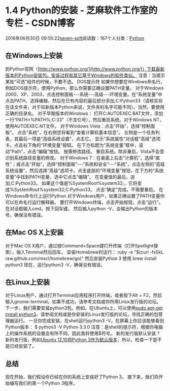 
# 1.4 Python的安装 -  芝麻软件工作室的专栏 - CSDN博客


2016年06月30日 09:55:22[seven-soft](https://me.csdn.net/softn)阅读数：167个人分类：[Python																](https://blog.csdn.net/softn/article/category/6290759)



## 在Windows上安装
到Python官网（[http://www.python.org/](http://www.python.org/)）下载最新版本的Python安装包。安装过程和其它基于Windows的软件类似。
注意：当提示某些“可选”组件的时候，不要不选。
DOS提示符
如果你想要在Windows命名行，例如DOS提示符，使用Python，那么你需要正确设置PATH变量。
对于Windows 2000、XP、2003，点击控制面板---系统---高级---环境变量。在“系统变量”中点击PATH，选择编辑，然后在已有内容的最后部分添加;C:Python33（请核实存在该文件夹，对于较新版本Python来说，文件夹的名字可能不同）。当然，要使用正确的目录名。
对于早期版本的Windows：
打开C:AUTOEXEC.BAT文件，添加一行“PATH=%PATH%;C:33”（不含引号），然后重启系统。对于Windows NT，使用AUTOEXEC.NT文件。
对于Windows Vista：点击“开始”，选择“控制面板”。
点击“系统”，在右侧您将看到“查看计算机基本信息”。
左侧是一个任务列表，其最后一项是“高级系统设置”，点击它。
显示“系统属性”对话框“高级”选项卡。点击右下角的“环境变量”按钮。
在下方标题为“系统变量”框中，滚动“Path”，点击“编辑”按钮。
按需修改路径。
重启系统。除非重启，Vista不会意识到系统路径变量的修改。
对于Windows 7：在桌面上右击“计算机”，选择“属性”；或点击“开始”，选择“控制面板”---“系统和安全”---“系统”，点击左侧的“高级系统设置”，然后选择“高级”选项卡。点击底部的“环境变量”按钮，在下方的“系统变量”中找到PATH变量，选中它点击“编辑”。
在变量值的最后，追加;C:Python33。
如果这个值是%SystemRoot%system32;，它将变成%SystemRoot%system32;C:Python33。
点击“确定”完成。不需要重启。
在Windows命令行上运行Python
对于Windows用户，如果正确设置了PATH变量你可以在命名行运行解释器。
要打开Windows终端，点击开始按钮，点击“运行”。在对话框输入cmd，按下回车键。
然后输入python -V，会输出Python的版本号，确保没有错误。
## 在Mac OS X上安装
对于Mac OS X用户，通过按Command+Space键打开终端（打开Spotlight搜索），输入Terminal然后回车。
安装Homebrew时运行：
ruby -e "$(curl -fsSkL raw.github.com/mxcl/homebrew/go)"
然后安装Python 3 使用
brew install python3
现在，运行python3 -V，确保没有错误。
## 在Linux上安装
对于Linux用户，通过打开Terminal应用程序打开终端，或者按下Alt + F2，然后输入gnome-terminal。如果不成功，请参考文档或你所用Linux发行版的论坛。
下一步，我们需要安装python3包。例如，在Ubuntu上，可以使用[sudo
 apt-get install python3](http://packages.ubuntu.com/search?keywords=python3&searchon=names&suite=all&section=all)。请参阅文档或是你安装的Linux发行版的论坛，寻找正确的包管理器运行。
一旦你完成安装，在shell运行python3 -V，在屏幕上你应该能够看到Python版本：
$ python3 -V
Python 3.3.0
注意：是shell的提示符，根据你电脑上的操作系统的设置会有所不同，因此我将使用$符号。
新的发行版默认安装？
新的发行版，例如[Ubuntu
 12.10将Python 3作为默认版本](https://wiki.ubuntu.com/Python/3)，所以，检查一下是不是已经安装了。
## 总结
现在开始，我们假设你已经在你的系统上安装好了Python 3。
接下来，我们将开始编写我们的第一个Python 3程序。

